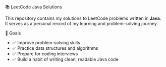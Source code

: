  📚 LeetCode Java Solutions

This repository contains my solutions to LeetCode problems written in **Java**.  
It serves as a personal record of my learning and problem-solving journey.

📌 Goals

- ✅ Improve problem-solving skills
- ✅ Practice data structures and algorithms
- ✅ Prepare for coding interviews
- ✅ Build a habit of writing clean, readable Java code

